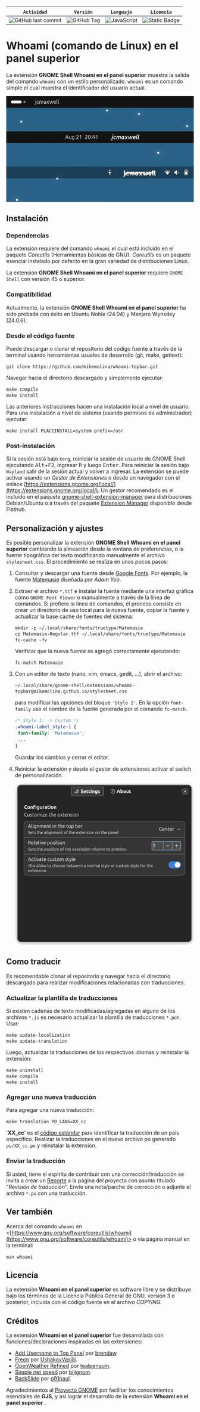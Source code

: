 | **`Actividad`** | **`Versión`** | **`Lenguaje`** | **`Licencia`** |
|:---------------:|:-------------:|:--------------:|:--------------:|
|![GitHub last commit](https://img.shields.io/github/last-commit/mikemolina/whoami-topbar)|![GitHub Tag](https://img.shields.io/github/v/tag/mikemolina/whoami-topbar)|![JavaScript](https://img.shields.io/badge/JavaScript-F7DF1E?logo=javascript&logoColor=000)|![Static Badge](https://img.shields.io/badge/GPL_v3-blue?color=bd0000)|

# Whoami (comando de Linux) en el panel superior
La extensión **GNOME Shell Whoami en el panel superior** muestra la salida del
comando `whoami` con un estilo personalizado. `whoami` es un comando simple el
cual muestra el identificador del usuario actual.

![](imgs/whoami-topbar-Alignment-wvga.png "Whoami en el panel superior")

## Instalación
### Dependencias
La extensión requiere del comando `whoami` el cual está incluido en el paquete
_Coreutils_ (Herramientas básicas de GNU). _Coreutils_ es un paquete esencial
instalado por defecto en la gran variedad de distribuciones Linux.

La extensión **GNOME Shell Whoami en el panel superior** requiere
`GNOME Shell` con versión 45 o superior.

### Compatibilidad
Actualmente, la extensión **GNOME Shell Whoami en el panel superior**
ha sido probada con éxito en Ubuntu Noble (24.04) y Manjaro Wynsdey
(24.0.6).

### Desde el código fuente
Puede descargar o clonar el repositorio del código fuente a través de la terminal
usando herramientas usuales de desarrollo (git, make, gettext):
```
git clone https://github.com/mikemolina/whoami-topbar.git
```
Navegar hacia el directorio descargado y simplemente ejecutar:
```
make compile
make install
```
Las anteriores instrucciones hacen una instalación local a nivel de usuario. Para
una instalación a nivel de sistema (usando permisos de administrador) ejecutar:
```
make install PLACEINSTALL=system prefix=/usr
```

### Post-instalación
Si la sesión está bajo `Xorg`, reiniciar la sesión de usuario de GNOME Shell
ejecutando <kbd>Alt</kbd>+<kbd>F2</kbd>, ingresar <kbd>R</kbd> y luego
<kbd>Enter</kbd>. Para reiniciar la sesión bajo `Wayland` salir de la sesión
actual y volver a ingresar.
La extensión se puede activar usando un _Gestor de Extensiones_ o desde un
navegador con el enlace
[https://extensions.gnome.org/local/](https://extensions.gnome.org/local/).  Un
gestor recomendado es el incluido en el paquete
[gnome-shell-extension-manager](https://packages.ubuntu.com/noble/gnome-shell-extension-manager)
para distribuciones Debian/Ubuntu o a través del paquete [Extension
Manager](https://flathub.org/apps/com.mattjakeman.ExtensionManager) disponible
desde Flathub.

## Personalización y ajustes
Es posible personalizar la extensión **GNOME Shell Whoami en el panel superior**
cambiando la alineación desde la ventana de preferencias, o la fuente tipográfica
del texto modificando manualmente el archivo `stylesheet.css`. El procedimiento se
realiza en unos pocos pasos:

1. Consultar y descargar una fuente desde [Google
   Fonts](https://fonts.google.com/). Por ejemplo, la fuente
   [Matemasie](https://fonts.google.com/specimen/Matemasie) diseñada por _Adam
   Yeo_.
2. Extraer el archivo `*.ttf` e instalar la fuente mediante una interfaz gráfica
   como `GNOME Font Viewer` o manualmente a través de la línea de comandos. Si
   prefiere la línea de comandos, el proceso consiste en crear un directorio de
   uso local para la nueva fuente, copiar la fuente y actualizar la base cache de
   fuentes del sistema:
   ```
   mkdir -p ~/.local/share/fonts/truetype/Matemasie
   cp Matemasie-Regular.ttf ~/.local/share/fonts/truetype/Matemasie
   fc-cache -fv
   ```
   Verificar que la nueva fuente se agregó correctamente ejecutando:
   ```
   fc-match Matemasie
   ```
3. Con un editor de texto (nano, vim, emacs, gedit, ...), abrir el archivo:
   ```
   ~/.local/share/gnome-shell/extensions/whoami-topbar@mikemolina.github.io/stylesheet.css
   ```
   para modificar las opciones del bloque `'Style 1'`. En la opción `font-family`
   use el nombre de la fuente generada por el comando `fc-match`.
   ```css
   /* Style 1: -> Custom */
   .whoami-label_style-1 {
	font-family: 'Matemasie';
	...
   }
   ```
   Guardar los cambios y cerrar el editor.
4. Reiniciar la extensión y desde el gestor de extensiones activar el switch de
   personalización.
   
   ![](imgs/whoami-topbar-Preferences.png "Ventana de preferencias")

## Como traducir
Es recomendable clonar el repositorio y navegar hacia el directorio descargado
para realizar modificaciones relacionadas con traducciones.

### Actualizar la plantilla de traducciones
Si existen cadenas de texto modificadas/agregadas en alguno de los archivos `*.js`
es necesario actualizar la plantilla de traducciones `*.pot`. Usar:
```
make update-localization
make update-translation
```
Luego, actualizar la traducciones de los respectivos idiomas y reinstalar la
extensión:
```
make uninstall
make compile
make install
```

### Agregar una nueva traducción
Para agregar una nueva traducción:
```
make translation PO_LANG=XX_cc
```
'**XX_cc**' es el [código
estándar](https://www.gnu.org/software/gettext/manual/html_node/Language-Codes.html)
para identificar la traducción de un país específico. Realizar la traducciones en
el nuevo archivo po generado `po/XX_cc.po` y reinstalar la extensión.

### Enviar la traducción
Si usted, tiene el espirítu de contribuir con una corrección/traducción se invita
a crear un [Reporte](https://github.com/mikemolina/whoami-topbar/issues) a la
página del proyecto con asunto titulado "_Revisión de traducción_". Envíe una
nota/parche de corrección o adjunte el archivo `*.po` con una traducción.

## Ver también
Acerca del comando `whoami` en
<[https://www.gnu.org/software/coreutils/whoami](https://www.gnu.org/software/coreutils/whoami)>
o vía página manual en la terminal:
```
man whoami
```

## Licencia
La extensión **Whoami en el panel superior** es software libre y se distribuye
bajo los términos de la Licencia Pública General de GNU, versión 3 o posterior,
incluida con el código fuente en el archivo _COPYING_.

## Créditos
La extensión **Whoami en el panel superior** fue desarrollada con
funciones/declaraciones inspiradas en las extensiones:

- [Add Username to Top Panel](https://github.com/brendaw/add-username-toppanel)
  por
  [brendaw](https://extensions.gnome.org/extension/1108/add-username-to-top-panel/).
- [Freon](https://github.com/UshakovVasilii/gnome-shell-extension-freon) por
  [UshakovVasilii](https://extensions.gnome.org/extension/841/freon/).
- [OpenWeather Refined](https://github.com/penguin-teal/gnome-openweather/) por
  [tealpenguin](https://extensions.gnome.org/extension/6655/openweather/).
- [Simple net speed](https://github.com/biji/simplenetspeed) por
  [bijignom](https://extensions.gnome.org/extension/1085/simple-net-speed/).
- [BackSlide](https://gitlab.com/p91paul/BackSlide) por
  [p91paul](https://extensions.gnome.org/extension/543/backslide/).

Agradecimientos al [Proyecto GNOME](https://gjs.guide/extensions/) por facilitar
los conocimientos esenciales de **GJS**, y así lograr el desarrollo de la
extensión **Whoami en el panel superior** .
